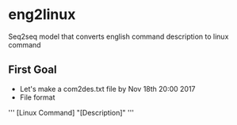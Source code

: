 # eng2linux
Seq2seq model that converts english command description to linux command


## First Goal ##
- Let's make a com2des.txt file by  Nov 18th 20:00 2017 
- File format 

'''
[Linux Command] "[Description]"
'''
